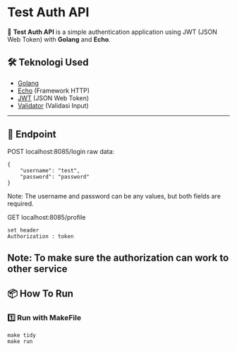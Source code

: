 # Test Auth API

🚀 **Test Auth API** is a simple authentication application using JWT (JSON Web Token) with **Golang** and **Echo**.

## 🛠 Teknologi Used

- [Golang](https://go.dev/)
- [Echo](https://echo.labstack.com/) (Framework HTTP)
- [JWT](https://jwt.io/) (JSON Web Token)
- [Validator](https://github.com/go-playground/validator) (Validasi Input)

---

## 📌 **Endpoint**
POST localhost:8085/login
raw data:
```
{
    "username": "test",
    "password": "password"
}
```
Note: The username and password can be any values, but both fields are required.

GET localhost:8085/profile
```
set header
Authorization : token
```
Note: To make sure the authorization can work to other service
---

## 📦 **How To Run**

### 1️⃣ Run with MakeFile
```
make tidy
make run
```
